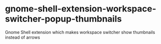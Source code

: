 gnome-shell-extension-workspace-switcher-popup-thumbnails
=========================================================

Gnome Shell extension which makes workspace switcher show thumbnails instead of arrows
